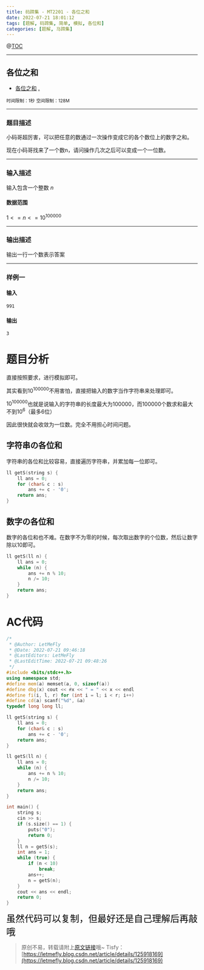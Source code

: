```yaml
---
title: 码蹄集 - MT2201 - 各位之和
date: 2022-07-21 18:01:12
tags: [题解, 码蹄集, 简单, 模拟, 各位和]
categories: [题解, 马蹄集]
---
```


@[TOC](传送门)


---


## 各位之和
+ <a href="https://matiji.net/exam/brushquestion/201/3181/1DC60EA6DF83A333301CFFE1407FBA59"> 各位之和</a> <a href="https://matiji.net/exam/dohomework/1284/3">.</a>

<small>时间限制：1秒</small>
<small>空间限制：128M</small>



---



### 题目描述

小码哥超厉害，可以把任意的数通过一次操作变成它的各个数位上的数字之和。

现在小码哥找来了一个数n，请问操作几次之后可以变成一个一位数。
​


---

### 输入描述


输入包含一个整数 $n$

#### 数据范围

$1 <= n <= 10^{100000}$

---


### 输出描述

输出一行一个数表示答案



---


### 样例一

#### 输入

```
991
```

#### 输出

```
3
```



# 题目分析

直接按照要求，进行模拟即可。

其实看到$10^{100000}$不用害怕，直接把输入的数字当作字符串来处理即可。

$10^{100000}$也就是说输入的字符串的长度最大为$100000$，而$100000$个数求和最大不到$10^6$（最多$6$位）

因此很快就会收敛为一位数。完全不用担心时间问题。

## 字符串の各位和

字符串的各位和比较容易，直接遍历字符串，并累加每一位即可。

```cpp
ll getS(string s) {
    ll ans = 0;
    for (char& c : s)
        ans += c - '0';
    return ans;
}
```

## 数字の各位和

数字的各位和也不难。在数字不为零的时候，每次取出数字的个位数，然后让数字除以$10$即可。

```cpp
ll getS(ll n) {
    ll ans = 0;
    while (n) {
        ans += n % 10;
        n /= 10;
    }
    return ans;
}
```

# AC代码

```cpp
/*
 * @Author: LetMeFly
 * @Date: 2022-07-21 09:46:18
 * @LastEditors: LetMeFly
 * @LastEditTime: 2022-07-21 09:48:26
 */
#include <bits/stdc++.h>
using namespace std;
#define mem(a) memset(a, 0, sizeof(a))
#define dbg(x) cout << #x << " = " << x << endl
#define fi(i, l, r) for (int i = l; i < r; i++)
#define cd(a) scanf("%d", &a)
typedef long long ll;

ll getS(string s) {
    ll ans = 0;
    for (char& c : s)
        ans += c - '0';
    return ans;
}

ll getS(ll n) {
    ll ans = 0;
    while (n) {
        ans += n % 10;
        n /= 10;
    }
    return ans;
}

int main() {
    string s;
    cin >> s;
    if (s.size() == 1) {
        puts("0");
        return 0;
    }
    ll n = getS(s);
    int ans = 1;
    while (true) {
        if (n < 10)
            break;
        ans++;
        n = getS(n);
    }
    cout << ans << endl;
    return 0;
}
```

<font color="black" face="楷体" size="5px">虽然代码可以复制，但最好还是自己理解后再敲哦</font>

<!-- <font color="black" face="楷体" size="5px">每周提前更新菁英班周赛题解，点关注，不迷路</font> -->

>原创不易，转载请附上[原文链接](https://blog.letmefly.xyz/2022/07/21/MaTiJi%20-%20MT2201%20-%20%E5%90%84%E4%BD%8D%E4%B9%8B%E5%92%8C/)哦~
>Tisfy：[https://letmefly.blog.csdn.net/article/details/125918169](https://letmefly.blog.csdn.net/article/details/125918169)